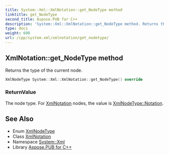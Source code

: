 ```yaml
---
title: System::Xml::XmlNotation::get_NodeType method
linktitle: get_NodeType
second_title: Aspose.PUB for C++
description: 'System::Xml::XmlNotation::get_NodeType method. Returns the type of the current node in C++.'
type: docs
weight: 600
url: /cpp/system.xml/xmlnotation/get_nodetype/
---
```

## XmlNotation::get_NodeType method


Returns the type of the current node.

```cpp
XmlNodeType System::Xml::XmlNotation::get_NodeType() override
```


### ReturnValue

The node type. For [XmlNotation](../) nodes, the value is [XmlNodeType::Notation](../../xmlnodetype/).

## See Also

* Enum [XmlNodeType](../../xmlnodetype/)
* Class [XmlNotation](../)
* Namespace [System::Xml](../../)
* Library [Aspose.PUB for C++](../../../)
